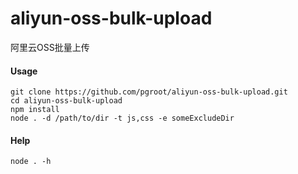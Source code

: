# aliyun-oss-bulk-upload
阿里云OSS批量上传


#### Usage

```
git clone https://github.com/pgroot/aliyun-oss-bulk-upload.git
cd aliyun-oss-bulk-upload
npm install
node . -d /path/to/dir -t js,css -e someExcludeDir
```

#### Help
```
node . -h
```